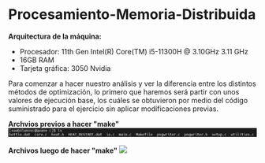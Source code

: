 # Procesamiento-Memoria-Distribuida

**Arquitectura de la máquina:**

- Procesador: 11th Gen Intel(R) Core(TM) i5-11300H @ 3.10GHz   3.11 GHz
- 16GB RAM
- Tarjeta gráfica: 3050 Nvidia

Para comenzar a hacer nuestro análisis y ver la diferencia entre los distintos métodos de optimización, lo primero que haremos será partir con unos valores de ejecución base, los cuáles se obtuvieron por medio del código suministrado para el ejercicio sin aplicar modificaciones previas.

**Archvios previos a hacer "make"**
![](imgs/Archivos.png)

**Archivos luego de hacer "make"**
![]((https://github.com/Sntgo22/Procesamiento-Memoria-Distribuida/blob/main/imgs/Archivos%20post%20make.png)https://github.com/Sntgo22/Procesamiento-Memoria-Distribuida/blob/main/imgs/Archivos%20post%20make.png)

